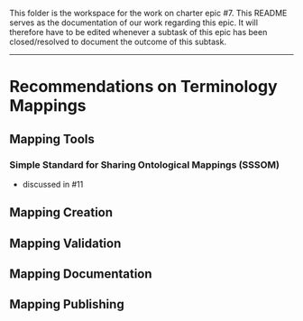 This folder is the workspace for the work on charter epic #7. 
This README serves as the documentation of our work regarding this epic. It will therefore have to be edited whenever a 
subtask of this epic has been closed/resolved to document the outcome of this subtask.

-----

# Recommendations on Terminology Mappings

## Mapping Tools
### Simple Standard for Sharing Ontological Mappings (SSSOM)
   * discussed in #11

## Mapping Creation

## Mapping Validation

## Mapping Documentation

## Mapping Publishing
